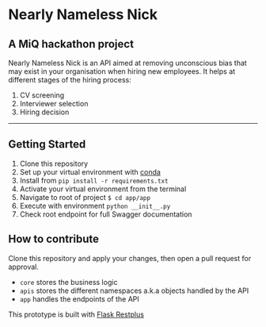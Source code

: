 # Nearly Nameless Nick
## A MiQ hackathon project
Nearly Nameless Nick is an API aimed at removing unconscious bias that may exist in your organisation when hiring new employees. It helps at different stages of the hiring process:
1. CV screening
2. Interviewer selection
3. Hiring decision

---

## Getting Started
1. Clone this repository
2. Set up your virtual environment with [conda](https://uoa-eresearch.github.io/eresearch-cookbook/recipe/2014/11/20/conda/)
3. Install from ```pip install -r requirements.txt```
4. Activate your virtual environment from the terminal  
5. Navigate to root of project ```$ cd app/app```
6. Execute with environment ```python __init__.py```
7. Check root endpoint for full Swagger documentation

## How to contribute
Clone this repository and apply your changes, then open a pull request for approval.

* ```core``` stores the business logic
* ```apis``` stores the different namespaces a.k.a objects handled by the API
* ```app``` handles the endpoints of the API

This prototype is built with [Flask Restplus](http://flask-restplus.readthedocs.io/en/latest/index.html)
